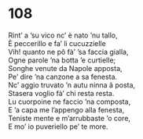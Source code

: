# 108
  
Rint’ a ’su vico nc’ è nato ’nu tallo,  
È peccerillo e fa’ li cucuzzielle  
Vih! quanto ne pô fà’ ’sa faccia gialla,  
Ogne parole ’na botta ’e curtielle;  
Songhe venute da Napole apposta,  
Pe’ dire ’na canzone a sa fenesta.  
Nc’ aggio truvato ’n autu ninna â posta,  
Stasera voglio fà’ chi resta resta.  
Lu cuorpoine ne faccio ’na composta,  
E ’a capa me l’appengo alla fenesta,  
Teniste mente e m’arrubbaste ’o core,  
E mo’ io puveriello pe’ te more.
